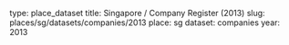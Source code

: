 type: place_dataset
title: Singapore / Company Register (2013)
slug: places/sg/datasets/companies/2013
place: sg
dataset: companies
year: 2013
